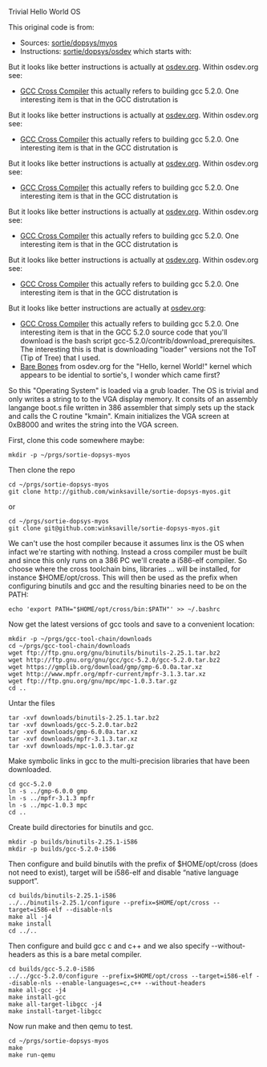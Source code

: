 Trivial Hello World OS

This original code is from:
- Sources: [sortie/dopsys/myos](https://cs.au.dk/~sortie/dopsys/myos/)
- Instructions: [sortie/dopsys/osdev](https://cs.au.dk/~sortie/dopsys/osdev/) which starts with:

But it looks like better instructions is actually at [osdev.org](http://osdev.org). Within osdev.org see:
- [GCC Cross Compiler](http://wiki.osdev.org/GCC_Cross-Compiler) this actually refers to building gcc 5.2.0. One interesting item is that in the GCC distrutation is 

But it looks like better instructions is actually at [osdev.org](http://osdev.org). Within osdev.org see:
- [GCC Cross Compiler](http://wiki.osdev.org/GCC_Cross-Compiler) this actually refers to building gcc 5.2.0. One interesting item is that in the GCC distrutation is 

But it looks like better instructions is actually at [osdev.org](http://osdev.org). Within osdev.org see:
- [GCC Cross Compiler](http://wiki.osdev.org/GCC_Cross-Compiler) this actually refers to building gcc 5.2.0. One interesting item is that in the GCC distrutation is 

But it looks like better instructions is actually at [osdev.org](http://osdev.org). Within osdev.org see:
- [GCC Cross Compiler](http://wiki.osdev.org/GCC_Cross-Compiler) this actually refers to building gcc 5.2.0. One interesting item is that in the GCC distrutation is 

But it looks like better instructions is actually at [osdev.org](http://osdev.org). Within osdev.org see:
- [GCC Cross Compiler](http://wiki.osdev.org/GCC_Cross-Compiler) this actually refers to building gcc 5.2.0. One interesting item is that in the GCC distrutation is 

But it looks like better instructions are actually at [osdev.org](http://osdev.org):
- [GCC Cross Compiler](http://wiki.osdev.org/GCC_Cross-Compiler) this actually refers to building gcc 5.2.0. One interesting item is that in the GCC 5.2.0 source code that you'll download is the bash script gcc-5.2.0/contrib/download_prerequisites. The interesting this is that is downloading "loader" versions not the ToT (Tip of Tree) that I used.
- [Bare Bones](http://wiki.osdev.org/Bare_Bones) from osdev.org for the "Hello, kernel World!" kernel which appears to be idential to sortie's, I wonder which came first?


So this "Operating System" is loaded via a grub loader. The OS is trivial and only writes a string to to the VGA display memory. It consits of an assembly langange boot.s file written in 386 assembler that simply sets up the stack and calls the C routine "kmain". Kmain initializes the VGA screen at 0xB8000 and writes the string into the VGA screen.

First, clone this code somewhere maybe:
```
mkdir -p ~/prgs/sortie-dopsys-myos
```
Then clone the repo
```
cd ~/prgs/sortie-dopsys-myos
git clone http://github.com/winksaville/sortie-dopsys-myos.git
```
or
```
cd ~/prgs/sortie-dopsys-myos
git clone git@github.com:winksaville/sortie-dopsys-myos.git
```
We can't use the host compiler because it assumes linx is the OS when infact we're starting with nothing. Instead a cross compiler must be built and since this only runs on a 386 PC we'll create a i586-elf compiler.  So choose where the cross toolchain bins, libraries ... will be installed, for instance $HOME/opt/cross. This will then be used as the prefix when configuring binutils and gcc and the resulting binaries need to be on the PATH:
```
echo 'export PATH="$HOME/opt/cross/bin:$PATH"' >> ~/.bashrc
```
Now get the latest versions of gcc tools and save to a convenient location:
```
mkdir -p ~/prgs/gcc-tool-chain/downloads
cd ~/prgs/gcc-tool-chain/downloads
wget ftp://ftp.gnu.org/gnu/binutils/binutils-2.25.1.tar.bz2
wget http://ftp.gnu.org/gnu/gcc/gcc-5.2.0/gcc-5.2.0.tar.bz2
wget https://gmplib.org/download/gmp/gmp-6.0.0a.tar.xz
wget http://www.mpfr.org/mpfr-current/mpfr-3.1.3.tar.xz
wget ftp://ftp.gnu.org/gnu/mpc/mpc-1.0.3.tar.gz
cd ..
```
Untar the files
```
tar -xvf downloads/binutils-2.25.1.tar.bz2
tar -xvf downloads/gcc-5.2.0.tar.bz2
tar -xvf downloads/gmp-6.0.0a.tar.xz
tar -xvf downloads/mpfr-3.1.3.tar.xz
tar -xvf downloads/mpc-1.0.3.tar.gz
```
Make symbolic links in gcc to the multi-precision libraries that have been downloaded.
```
cd gcc-5.2.0
ln -s ../gmp-6.0.0 gmp
ln -s ../mpfr-3.1.3 mpfr
ln -s ../mpc-1.0.3 mpc
cd ..
```
Create build directories for binutils and gcc.
```
mkdir -p builds/binutils-2.25.1-i586
mkdir -p builds/gcc-5.2.0-i586
```
Then configure and build binutils with the prefix of $HOME/opt/cross (does not need to exist), target will be i586-elf and disable “native language support”.
```
cd builds/binutils-2.25.1-i586
../../binutils-2.25.1/configure --prefix=$HOME/opt/cross --target=i586-elf --disable-nls
make all -j4
make install
cd ../..
```
Then configure and build gcc c and c++ and we also specify --without-headers as this is a bare metal compiler.
```
cd builds/gcc-5.2.0-i586
../../gcc-5.2.0/configure --prefix=$HOME/opt/cross --target=i586-elf --disable-nls --enable-languages=c,c++ --without-headers
make all-gcc -j4
make install-gcc
make all-target-libgcc -j4
make install-target-libgcc
```
Now run make and then qemu to test.
```
cd ~/prgs/sortie-dopsys-myos
make
make run-qemu
```
